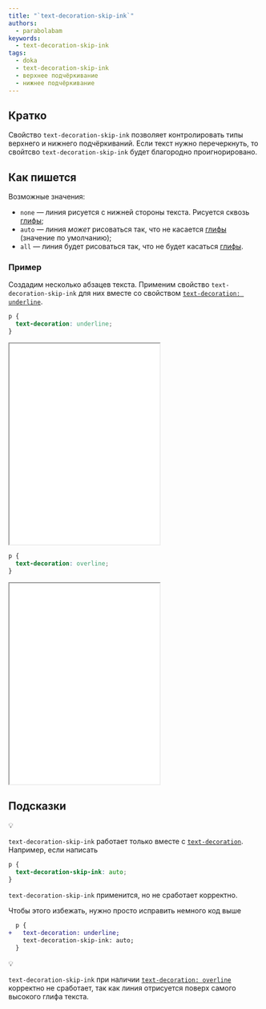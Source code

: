 ```yaml
---
title: "`text-decoration-skip-ink`"
authors:
  - parabolabam
keywords:
  - text-decoration-skip-ink
tags:
  - doka
  - text-decoration-skip-ink
  - верхнее подчёркивание
  - нижнее подчёркивание
---
```


## Кратко

Свойство `text-decoration-skip-ink` позволяет контролировать типы верхнего и нижнего подчёркиваний. Если текст нужно перечеркнуть, то свойтсво `text-decoration-skip-ink` будет благородно проигнорировано.

## Как пишется

Возможные значения:

- `none` — линия рисуется с нижней стороны текста. Рисуется сквозь [глифы](https://ru.wikipedia.org/wiki/%D0%93%D0%BB%D0%B8%D1%84);
- `auto` — линия _может_ рисоваться так, что не касается [глифы](https://ru.wikipedia.org/wiki/%D0%93%D0%BB%D0%B8%D1%84) (значение по умолчанию);
- `all` — линия будет рисоваться так, что не будет касаться [глифы](https://ru.wikipedia.org/wiki/%D0%93%D0%BB%D0%B8%D1%84).

### Пример

Создадим несколько абзацев текста. Применим свойство `text-decoration-skip-ink` для них вместе со свойством [`text-decoration: underline`](/css/text-decoration/).

```css
p {
  text-decoration: underline;
}
```

<iframe title="Примеры свойства `text-decoration-skip-ink` с нижним подчеркиванием" src="demos/text-decoration-skip-ink-underline/" height="400"></iframe>

```css
p {
  text-decoration: overline;
}
```

<iframe title="Примеры свойства `text-decoration-skip-ink` с верхним подчеркиванием" src="demos/text-decoration-skip-ink-overline/" height="400"></iframe>

## Подсказки

💡

`text-decoration-skip-ink` работает только вместе с [`text-decoration`](/css/text-decoration/). Например, если написать

```css
p {
  text-decoration-skip-ink: auto;
}
```

`text-decoration-skip-ink` применится, но не сработает корректно.

Чтобы этого избежать, нужно просто исправить немного код выше

```diff
  p {
+   text-decoration: underline;
    text-decoration-skip-ink: auto;
  }
```

💡

`text-decoration-skip-ink` при наличии [`text-decoration: overline`](/css/text-decoration/) корректно не сработает, так как линия отрисуется поверх самого высокого глифа текста.
